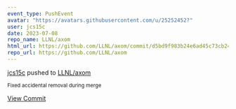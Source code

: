 ```yaml
---
event_type: PushEvent
avatar: "https://avatars.githubusercontent.com/u/25252452?"
user: jcs15c
date: 2023-07-08
repo_name: LLNL/axom
html_url: https://github.com/LLNL/axom/commit/d5bd9f983b24e6ad45c73cb24949903c96bc716e
repo_url: https://github.com/LLNL/axom
---
```


<a href='https://github.com/jcs15c' target='_blank'>jcs15c</a> pushed to <a href='https://github.com/LLNL/axom' target='_blank'>LLNL/axom</a>

<small>Fixed accidental removal during merge</small>

<a href='https://github.com/LLNL/axom/commit/d5bd9f983b24e6ad45c73cb24949903c96bc716e' target='_blank'>View Commit</a>
